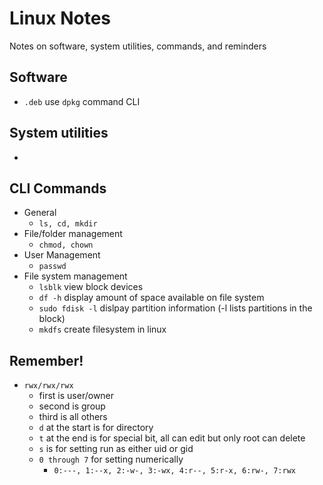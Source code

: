 # Linux Notes

Notes on software, system utilities, commands, and reminders

## Software

- `.deb` use `dpkg` command CLI

## System utilities

-

## CLI Commands

- General
  - `ls, cd, mkdir`
- File/folder management
  - `chmod, chown`
- User Management
  - `passwd`
- File system management
  - `lsblk` view block devices
  - `df -h` display amount of space available on file system
  - `sudo fdisk -l` dislpay partition information (-l lists partitions in the block)
  - `mkdfs` create filesystem in linux

## Remember!

- `rwx/rwx/rwx`
  - first is user/owner
  - second is group
  - third is all others
  - `d` at the start is for directory
  - `t` at the end is for special bit, all can edit but only root can delete
  - `s` is for setting run as either uid or gid
  - `0 through 7` for setting numerically
    - `0:---, 1:--x, 2:-w-, 3:-wx, 4:r--, 5:r-x, 6:rw-, 7:rwx`
